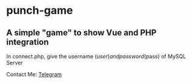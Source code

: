 # punch-game
## A simple "game" to show Vue and PHP integration

In connect.php, give the username ($user) and password ($pass) of MySQL Server

Contact Me: [Telegram](https://t.me/AzorAhoy)
